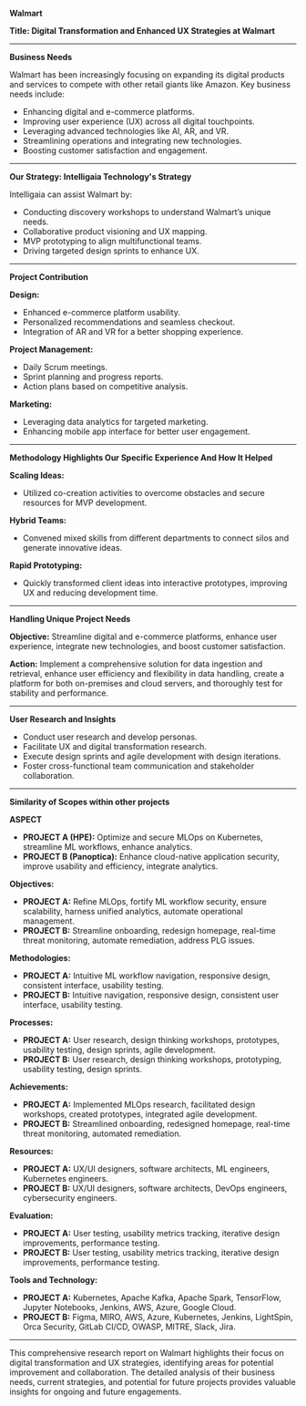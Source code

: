 **Walmart**

**Title: Digital Transformation and Enhanced UX Strategies at Walmart**

---

**Business Needs**

Walmart has been increasingly focusing on expanding its digital products and services to compete with other retail giants like Amazon. Key business needs include:

- Enhancing digital and e-commerce platforms.
- Improving user experience (UX) across all digital touchpoints.
- Leveraging advanced technologies like AI, AR, and VR.
- Streamlining operations and integrating new technologies.
- Boosting customer satisfaction and engagement.

---

**Our Strategy: Intelligaia Technology's Strategy**

Intelligaia can assist Walmart by:

- Conducting discovery workshops to understand Walmart’s unique needs.
- Collaborative product visioning and UX mapping.
- MVP prototyping to align multifunctional teams.
- Driving targeted design sprints to enhance UX.

---

**Project Contribution**

**Design:**

- Enhanced e-commerce platform usability.
- Personalized recommendations and seamless checkout.
- Integration of AR and VR for a better shopping experience.

**Project Management:**

- Daily Scrum meetings.
- Sprint planning and progress reports.
- Action plans based on competitive analysis.

**Marketing:**

- Leveraging data analytics for targeted marketing.
- Enhancing mobile app interface for better user engagement.

---

**Methodology Highlights Our Specific Experience And How It Helped**

**Scaling Ideas:**

- Utilized co-creation activities to overcome obstacles and secure resources for MVP development.

**Hybrid Teams:**

- Convened mixed skills from different departments to connect silos and generate innovative ideas.

**Rapid Prototyping:**

- Quickly transformed client ideas into interactive prototypes, improving UX and reducing development time.

---

**Handling Unique Project Needs**

**Objective:** Streamline digital and e-commerce platforms, enhance user experience, integrate new technologies, and boost customer satisfaction.

**Action:** Implement a comprehensive solution for data ingestion and retrieval, enhance user efficiency and flexibility in data handling, create a platform for both on-premises and cloud servers, and thoroughly test for stability and performance.

---

**User Research and Insights**

- Conduct user research and develop personas.
- Facilitate UX and digital transformation research.
- Execute design sprints and agile development with design iterations.
- Foster cross-functional team communication and stakeholder collaboration.

---

**Similarity of Scopes within other projects**

**ASPECT**
- **PROJECT A (HPE):** Optimize and secure MLOps on Kubernetes, streamline ML workflows, enhance analytics.
- **PROJECT B (Panoptica):** Enhance cloud-native application security, improve usability and efficiency, integrate analytics.

**Objectives:**
- **PROJECT A:** Refine MLOps, fortify ML workflow security, ensure scalability, harness unified analytics, automate operational management.
- **PROJECT B:** Streamline onboarding, redesign homepage, real-time threat monitoring, automate remediation, address PLG issues.

**Methodologies:**
- **PROJECT A:** Intuitive ML workflow navigation, responsive design, consistent interface, usability testing.
- **PROJECT B:** Intuitive navigation, responsive design, consistent user interface, usability testing.

**Processes:**
- **PROJECT A:** User research, design thinking workshops, prototypes, usability testing, design sprints, agile development.
- **PROJECT B:** User research, design thinking workshops, prototyping, usability testing, design sprints.

**Achievements:**
- **PROJECT A:** Implemented MLOps research, facilitated design workshops, created prototypes, integrated agile development.
- **PROJECT B:** Streamlined onboarding, redesigned homepage, real-time threat monitoring, automated remediation.

**Resources:**
- **PROJECT A:** UX/UI designers, software architects, ML engineers, Kubernetes engineers.
- **PROJECT B:** UX/UI designers, software architects, DevOps engineers, cybersecurity engineers.

**Evaluation:**
- **PROJECT A:** User testing, usability metrics tracking, iterative design improvements, performance testing.
- **PROJECT B:** User testing, usability metrics tracking, iterative design improvements, performance testing.

**Tools and Technology:**
- **PROJECT A:** Kubernetes, Apache Kafka, Apache Spark, TensorFlow, Jupyter Notebooks, Jenkins, AWS, Azure, Google Cloud.
- **PROJECT B:** Figma, MIRO, AWS, Azure, Kubernetes, Jenkins, LightSpin, Orca Security, GitLab CI/CD, OWASP, MITRE, Slack, Jira.

---

This comprehensive research report on Walmart highlights their focus on digital transformation and UX strategies, identifying areas for potential improvement and collaboration. The detailed analysis of their business needs, current strategies, and potential for future projects provides valuable insights for ongoing and future engagements.